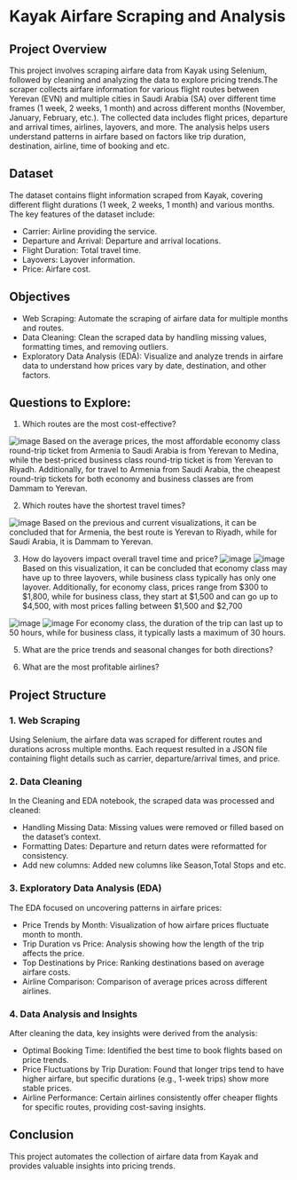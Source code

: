 # Kayak Airfare Scraping and Analysis

## Project Overview

This project involves scraping airfare data from Kayak using Selenium, followed by cleaning and analyzing the data to explore pricing trends.The scraper collects airfare information for various flight routes between Yerevan (EVN) and multiple cities in Saudi Arabia (SA) over different time frames (1 week, 2 weeks, 1 month) and across different months (November, January, February, etc.). The collected data includes flight prices, departure and arrival times, airlines, layovers, and more. The analysis helps users understand patterns in airfare based on factors like trip duration, destination, airline, time of booking and etc.

## Dataset

The dataset contains flight information scraped from Kayak, covering different flight durations (1 week, 2 weeks, 1 month) and various months. The key features of the dataset include:

* Carrier: Airline providing the service.
* Departure and Arrival: Departure and arrival locations.
* Flight Duration: Total travel time.
* Layovers: Layover information.
* Price: Airfare cost.

## Objectives

* Web Scraping: Automate the scraping of airfare data for multiple months and routes.
* Data Cleaning: Clean the scraped data by handling missing values, formatting times, and removing outliers.
* Exploratory Data Analysis (EDA): Visualize and analyze trends in airfare data to understand how prices vary by date, destination, and other factors.

## Questions to Explore:

1. Which routes are the most cost-effective?

![image](https://github.com/user-attachments/assets/342b1f38-31b8-41a2-9248-bb3255891257)
Based on the average prices, the most affordable economy class round-trip ticket from Armenia to Saudi Arabia is from Yerevan to Medina, while the best-priced business class round-trip ticket is from Yerevan to Riyadh. Additionally, for travel to Armenia from Saudi Arabia, the cheapest round-trip tickets for both economy and business classes are from Dammam to Yerevan.

2. Which routes have the shortest travel times?

![image](https://github.com/user-attachments/assets/9fe51e60-e16c-4c8a-a806-218c0cd30ac7)
Based on the previous and current visualizations, it can be concluded that for Armenia, the best route is Yerevan to Riyadh, while for Saudi Arabia, it is Dammam to Yerevan.

3. How do layovers impact overall travel time and price?
![image](https://github.com/user-attachments/assets/e44dd20b-3d5b-4460-bad4-7a68249cc978)
![image](https://github.com/user-attachments/assets/85a3a461-f68d-4789-9c77-b67cf744e5f3)
Based on this visualization, it can be concluded that economy class may have up to three layovers, while business class typically has only one layover. Additionally, for economy class, prices range from $300 to $1,800, while for business class, they start at $1,500 and can go up to $4,500, with most prices falling between $1,500 and $2,700

![image](https://github.com/user-attachments/assets/ed397ea5-2ba7-48c6-899f-c2eb65bed00c)
![image](https://github.com/user-attachments/assets/07ced2b4-feb0-4b56-93d0-2b390947c4b0)
For economy class, the duration of the trip can last up to 50 hours, while for business class, it typically lasts a maximum of 30 hours.

5. What are the price trends and seasonal changes for both directions?

6. What are the most profitable airlines?

## Project Structure

### 1. Web Scraping

Using Selenium, the airfare data was scraped for different routes and durations across multiple months. Each request resulted in a JSON file containing flight details such as carrier, departure/arrival times, and price.

### 2. Data Cleaning

In the Cleaning and EDA notebook, the scraped data was processed and cleaned:

* Handling Missing Data: Missing values were removed or filled based on the dataset’s context.
* Formatting Dates: Departure and return dates were reformatted for consistency.
* Add new columns: Added new columns like Season,Total Stops and etc.

### 3. Exploratory Data Analysis (EDA)

The EDA focused on uncovering patterns in airfare prices:

* Price Trends by Month: Visualization of how airfare prices fluctuate month to month.
* Trip Duration vs Price: Analysis showing how the length of the trip affects the price.
* Top Destinations by Price: Ranking destinations based on average airfare costs.
* Airline Comparison: Comparison of average prices across different airlines.

### 4. Data Analysis and Insights

After cleaning the data, key insights were derived from the analysis:

* Optimal Booking Time: Identified the best time to book flights based on price trends.
* Price Fluctuations by Trip Duration: Found that longer trips tend to have higher airfare, but specific durations (e.g., 1-week trips) show more stable prices.
* Airline Performance: Certain airlines consistently offer cheaper flights for specific routes, providing cost-saving insights.

## Conclusion

This project automates the collection of airfare data from Kayak and provides valuable insights into pricing trends.
